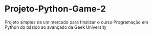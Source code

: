 # Projeto-Python-Game-2

Projeto simples de um mercado para finalizar o curso Programação em Python do básico ao avançado da Geek University
